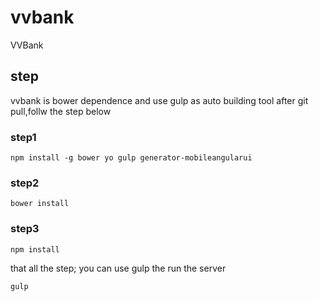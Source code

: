 # vvbank
VVBank
## step
vvbank is bower dependence and use gulp as auto building tool
after git pull,follw the step below
### step1
```
npm install -g bower yo gulp generator-mobileangularui
```
### step2
```
bower install 
```
### step3
```
npm install
```
that all the step;
you can use gulp the run the server
```
gulp
```
